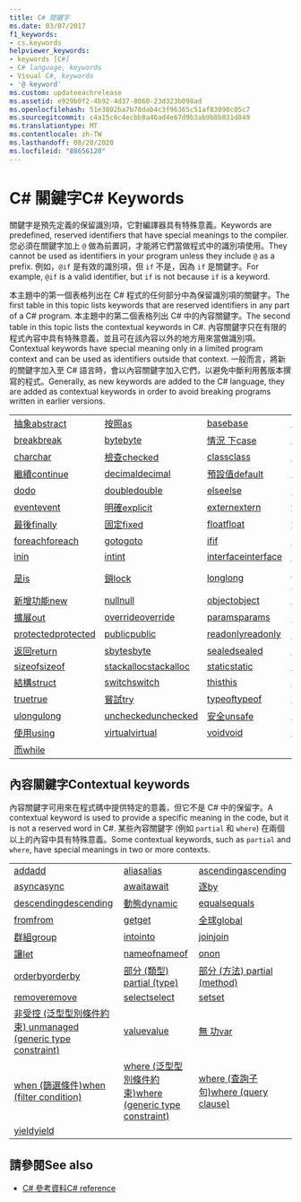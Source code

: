 ```yaml
---
title: C# 關鍵字
ms.date: 03/07/2017
f1_keywords:
- cs.keywords
helpviewer_keywords:
- keywords [C#]
- C# language, keywords
- Visual C#, keywords
- '@ keyword'
ms.custom: updateeachrelease
ms.assetid: e929b0f2-4b92-4d37-8060-23d323b098ad
ms.openlocfilehash: 51e3802ba7b78dab4c3f96365c51af83098c05c7
ms.sourcegitcommit: c4a15c6c4ecbb8a46ad4e67d9b3ab9b8b031d849
ms.translationtype: MT
ms.contentlocale: zh-TW
ms.lasthandoff: 08/20/2020
ms.locfileid: "88656120"
---
```

# <a name="c-keywords"></a><span data-ttu-id="a66ca-102">C# 關鍵字</span><span class="sxs-lookup"><span data-stu-id="a66ca-102">C# Keywords</span></span>

<span data-ttu-id="a66ca-103">關鍵字是預先定義的保留識別項，它對編譯器具有特殊意義。</span><span class="sxs-lookup"><span data-stu-id="a66ca-103">Keywords are predefined, reserved identifiers that have special meanings to the compiler.</span></span> <span data-ttu-id="a66ca-104">您必須在關鍵字加上 `@` 做為前置詞，才能將它們當做程式中的識別項使用。</span><span class="sxs-lookup"><span data-stu-id="a66ca-104">They cannot be used as identifiers in your program unless they include `@` as a prefix.</span></span> <span data-ttu-id="a66ca-105">例如，`@if` 是有效的識別項，但 `if` 不是，因為 `if` 是關鍵字。</span><span class="sxs-lookup"><span data-stu-id="a66ca-105">For example, `@if` is a valid identifier, but `if` is not because `if` is a keyword.</span></span>  
  
 <span data-ttu-id="a66ca-106">本主題中的第一個表格列出在 C# 程式的任何部分中為保留識別項的關鍵字。</span><span class="sxs-lookup"><span data-stu-id="a66ca-106">The first table in this topic lists keywords that are reserved identifiers in any part of a C# program.</span></span> <span data-ttu-id="a66ca-107">本主題中的第二個表格列出 C# 中的內容關鍵字。</span><span class="sxs-lookup"><span data-stu-id="a66ca-107">The second table in this topic lists the contextual keywords in C#.</span></span> <span data-ttu-id="a66ca-108">內容關鍵字只在有限的程式內容中具有特殊意義，並且可在該內容以外的地方用來當做識別項。</span><span class="sxs-lookup"><span data-stu-id="a66ca-108">Contextual keywords have special meaning only in a limited program context and can be used as identifiers outside that context.</span></span> <span data-ttu-id="a66ca-109">一般而言，將新的關鍵字加入至 C# 語言時，會以內容關鍵字加入它們，以避免中斷利用舊版本撰寫的程式。</span><span class="sxs-lookup"><span data-stu-id="a66ca-109">Generally, as new keywords are added to the C# language, they are added as contextual keywords in order to avoid breaking programs written in earlier versions.</span></span>  
  
|||||  
|---|---|---|---|  
|[<span data-ttu-id="a66ca-110">抽象</span><span class="sxs-lookup"><span data-stu-id="a66ca-110">abstract</span></span>](abstract.md)|[<span data-ttu-id="a66ca-111">按照</span><span class="sxs-lookup"><span data-stu-id="a66ca-111">as</span></span>](../operators/type-testing-and-cast.md#as-operator)|[<span data-ttu-id="a66ca-112">base</span><span class="sxs-lookup"><span data-stu-id="a66ca-112">base</span></span>](base.md)|[<span data-ttu-id="a66ca-113">bool</span><span class="sxs-lookup"><span data-stu-id="a66ca-113">bool</span></span>](../builtin-types/bool.md)|  
|[<span data-ttu-id="a66ca-114">break</span><span class="sxs-lookup"><span data-stu-id="a66ca-114">break</span></span>](break.md)|[<span data-ttu-id="a66ca-115">byte</span><span class="sxs-lookup"><span data-stu-id="a66ca-115">byte</span></span>](../builtin-types/integral-numeric-types.md)|[<span data-ttu-id="a66ca-116">情況 下</span><span class="sxs-lookup"><span data-stu-id="a66ca-116">case</span></span>](switch.md)|[<span data-ttu-id="a66ca-117">catch</span><span class="sxs-lookup"><span data-stu-id="a66ca-117">catch</span></span>](try-catch.md)|  
|[<span data-ttu-id="a66ca-118">char</span><span class="sxs-lookup"><span data-stu-id="a66ca-118">char</span></span>](../builtin-types/char.md)|[<span data-ttu-id="a66ca-119">檢查</span><span class="sxs-lookup"><span data-stu-id="a66ca-119">checked</span></span>](checked.md)|[<span data-ttu-id="a66ca-120">class</span><span class="sxs-lookup"><span data-stu-id="a66ca-120">class</span></span>](class.md)|[<span data-ttu-id="a66ca-121">const</span><span class="sxs-lookup"><span data-stu-id="a66ca-121">const</span></span>](const.md)|  
|[<span data-ttu-id="a66ca-122">繼續</span><span class="sxs-lookup"><span data-stu-id="a66ca-122">continue</span></span>](continue.md)|[<span data-ttu-id="a66ca-123">decimal</span><span class="sxs-lookup"><span data-stu-id="a66ca-123">decimal</span></span>](../builtin-types/floating-point-numeric-types.md)|[<span data-ttu-id="a66ca-124">預設值</span><span class="sxs-lookup"><span data-stu-id="a66ca-124">default</span></span>](default.md)|[<span data-ttu-id="a66ca-125">delegate</span><span class="sxs-lookup"><span data-stu-id="a66ca-125">delegate</span></span>](../builtin-types/reference-types.md)|  
|[<span data-ttu-id="a66ca-126">do</span><span class="sxs-lookup"><span data-stu-id="a66ca-126">do</span></span>](do.md)|[<span data-ttu-id="a66ca-127">double</span><span class="sxs-lookup"><span data-stu-id="a66ca-127">double</span></span>](../builtin-types/floating-point-numeric-types.md)|[<span data-ttu-id="a66ca-128">else</span><span class="sxs-lookup"><span data-stu-id="a66ca-128">else</span></span>](if-else.md)|[<span data-ttu-id="a66ca-129">枚舉</span><span class="sxs-lookup"><span data-stu-id="a66ca-129">enum</span></span>](../builtin-types/enum.md)|  
|[<span data-ttu-id="a66ca-130">event</span><span class="sxs-lookup"><span data-stu-id="a66ca-130">event</span></span>](event.md)|[<span data-ttu-id="a66ca-131">明確</span><span class="sxs-lookup"><span data-stu-id="a66ca-131">explicit</span></span>](../operators/user-defined-conversion-operators.md)|[<span data-ttu-id="a66ca-132">extern</span><span class="sxs-lookup"><span data-stu-id="a66ca-132">extern</span></span>](extern.md)|[<span data-ttu-id="a66ca-133">false</span><span class="sxs-lookup"><span data-stu-id="a66ca-133">false</span></span>](../builtin-types/bool.md)|  
|[<span data-ttu-id="a66ca-134">最後</span><span class="sxs-lookup"><span data-stu-id="a66ca-134">finally</span></span>](try-finally.md)|[<span data-ttu-id="a66ca-135">固定</span><span class="sxs-lookup"><span data-stu-id="a66ca-135">fixed</span></span>](fixed-statement.md)|[<span data-ttu-id="a66ca-136">float</span><span class="sxs-lookup"><span data-stu-id="a66ca-136">float</span></span>](../builtin-types/floating-point-numeric-types.md)|[<span data-ttu-id="a66ca-137">for</span><span class="sxs-lookup"><span data-stu-id="a66ca-137">for</span></span>](for.md)|  
|[<span data-ttu-id="a66ca-138">foreach</span><span class="sxs-lookup"><span data-stu-id="a66ca-138">foreach</span></span>](foreach-in.md)|[<span data-ttu-id="a66ca-139">goto</span><span class="sxs-lookup"><span data-stu-id="a66ca-139">goto</span></span>](goto.md)|[<span data-ttu-id="a66ca-140">if</span><span class="sxs-lookup"><span data-stu-id="a66ca-140">if</span></span>](if-else.md)|[<span data-ttu-id="a66ca-141">隱 式</span><span class="sxs-lookup"><span data-stu-id="a66ca-141">implicit</span></span>](../operators/user-defined-conversion-operators.md)|  
|[<span data-ttu-id="a66ca-142">in</span><span class="sxs-lookup"><span data-stu-id="a66ca-142">in</span></span>](in.md)|[<span data-ttu-id="a66ca-143">int</span><span class="sxs-lookup"><span data-stu-id="a66ca-143">int</span></span>](../builtin-types/integral-numeric-types.md)|[<span data-ttu-id="a66ca-144">interface</span><span class="sxs-lookup"><span data-stu-id="a66ca-144">interface</span></span>](interface.md)|[<span data-ttu-id="a66ca-145">internal</span><span class="sxs-lookup"><span data-stu-id="a66ca-145">internal</span></span>](internal.md)|
|[<span data-ttu-id="a66ca-146">是</span><span class="sxs-lookup"><span data-stu-id="a66ca-146">is</span></span>](is.md)|[<span data-ttu-id="a66ca-147">鎖</span><span class="sxs-lookup"><span data-stu-id="a66ca-147">lock</span></span>](lock-statement.md)|[<span data-ttu-id="a66ca-148">long</span><span class="sxs-lookup"><span data-stu-id="a66ca-148">long</span></span>](../builtin-types/integral-numeric-types.md)|[<span data-ttu-id="a66ca-149">命名 空間</span><span class="sxs-lookup"><span data-stu-id="a66ca-149">namespace</span></span>](namespace.md)|
|[<span data-ttu-id="a66ca-150">新增功能</span><span class="sxs-lookup"><span data-stu-id="a66ca-150">new</span></span>](../operators/new-operator.md)|[<span data-ttu-id="a66ca-151">null</span><span class="sxs-lookup"><span data-stu-id="a66ca-151">null</span></span>](null.md)|[<span data-ttu-id="a66ca-152">object</span><span class="sxs-lookup"><span data-stu-id="a66ca-152">object</span></span>](../builtin-types/reference-types.md)|[<span data-ttu-id="a66ca-153">operator</span><span class="sxs-lookup"><span data-stu-id="a66ca-153">operator</span></span>](../operators/operator-overloading.md)|
|[<span data-ttu-id="a66ca-154">擴展</span><span class="sxs-lookup"><span data-stu-id="a66ca-154">out</span></span>](out.md)|[<span data-ttu-id="a66ca-155">override</span><span class="sxs-lookup"><span data-stu-id="a66ca-155">override</span></span>](override.md)|[<span data-ttu-id="a66ca-156">params</span><span class="sxs-lookup"><span data-stu-id="a66ca-156">params</span></span>](params.md)|[<span data-ttu-id="a66ca-157">私人</span><span class="sxs-lookup"><span data-stu-id="a66ca-157">private</span></span>](private.md)|
|[<span data-ttu-id="a66ca-158">protected</span><span class="sxs-lookup"><span data-stu-id="a66ca-158">protected</span></span>](protected.md)|[<span data-ttu-id="a66ca-159">public</span><span class="sxs-lookup"><span data-stu-id="a66ca-159">public</span></span>](public.md)|[<span data-ttu-id="a66ca-160">readonly</span><span class="sxs-lookup"><span data-stu-id="a66ca-160">readonly</span></span>](readonly.md)|[<span data-ttu-id="a66ca-161">裁判</span><span class="sxs-lookup"><span data-stu-id="a66ca-161">ref</span></span>](ref.md)|
|[<span data-ttu-id="a66ca-162">返回</span><span class="sxs-lookup"><span data-stu-id="a66ca-162">return</span></span>](return.md)|[<span data-ttu-id="a66ca-163">sbyte</span><span class="sxs-lookup"><span data-stu-id="a66ca-163">sbyte</span></span>](../builtin-types/integral-numeric-types.md)|[<span data-ttu-id="a66ca-164">sealed</span><span class="sxs-lookup"><span data-stu-id="a66ca-164">sealed</span></span>](sealed.md)|[<span data-ttu-id="a66ca-165">short</span><span class="sxs-lookup"><span data-stu-id="a66ca-165">short</span></span>](../builtin-types/integral-numeric-types.md)||
[<span data-ttu-id="a66ca-166">sizeof</span><span class="sxs-lookup"><span data-stu-id="a66ca-166">sizeof</span></span>](../operators/sizeof.md)|[<span data-ttu-id="a66ca-167">stackalloc</span><span class="sxs-lookup"><span data-stu-id="a66ca-167">stackalloc</span></span>](../operators/stackalloc.md)|[<span data-ttu-id="a66ca-168">static</span><span class="sxs-lookup"><span data-stu-id="a66ca-168">static</span></span>](static.md)|[<span data-ttu-id="a66ca-169">string</span><span class="sxs-lookup"><span data-stu-id="a66ca-169">string</span></span>](../builtin-types/reference-types.md)|
|[<span data-ttu-id="a66ca-170">結構</span><span class="sxs-lookup"><span data-stu-id="a66ca-170">struct</span></span>](../builtin-types/struct.md)|[<span data-ttu-id="a66ca-171">switch</span><span class="sxs-lookup"><span data-stu-id="a66ca-171">switch</span></span>](switch.md)|[<span data-ttu-id="a66ca-172">this</span><span class="sxs-lookup"><span data-stu-id="a66ca-172">this</span></span>](this.md)|[<span data-ttu-id="a66ca-173">扔</span><span class="sxs-lookup"><span data-stu-id="a66ca-173">throw</span></span>](throw.md)|
|[<span data-ttu-id="a66ca-174">true</span><span class="sxs-lookup"><span data-stu-id="a66ca-174">true</span></span>](../builtin-types/bool.md)|[<span data-ttu-id="a66ca-175">嘗試</span><span class="sxs-lookup"><span data-stu-id="a66ca-175">try</span></span>](try-catch.md)|[<span data-ttu-id="a66ca-176">typeof</span><span class="sxs-lookup"><span data-stu-id="a66ca-176">typeof</span></span>](../operators/type-testing-and-cast.md#typeof-operator)|[<span data-ttu-id="a66ca-177">uint</span><span class="sxs-lookup"><span data-stu-id="a66ca-177">uint</span></span>](../builtin-types/integral-numeric-types.md)|
|[<span data-ttu-id="a66ca-178">ulong</span><span class="sxs-lookup"><span data-stu-id="a66ca-178">ulong</span></span>](../builtin-types/integral-numeric-types.md)|[<span data-ttu-id="a66ca-179">unchecked</span><span class="sxs-lookup"><span data-stu-id="a66ca-179">unchecked</span></span>](unchecked.md)|[<span data-ttu-id="a66ca-180">安全</span><span class="sxs-lookup"><span data-stu-id="a66ca-180">unsafe</span></span>](unsafe.md)|[<span data-ttu-id="a66ca-181">ushort</span><span class="sxs-lookup"><span data-stu-id="a66ca-181">ushort</span></span>](../builtin-types/integral-numeric-types.md)|
|[<span data-ttu-id="a66ca-182">使用</span><span class="sxs-lookup"><span data-stu-id="a66ca-182">using</span></span>](using.md)|[<span data-ttu-id="a66ca-183">virtual</span><span class="sxs-lookup"><span data-stu-id="a66ca-183">virtual</span></span>](virtual.md)|[<span data-ttu-id="a66ca-184">void</span><span class="sxs-lookup"><span data-stu-id="a66ca-184">void</span></span>](../builtin-types/void.md)|[<span data-ttu-id="a66ca-185">volatile</span><span class="sxs-lookup"><span data-stu-id="a66ca-185">volatile</span></span>](volatile.md)|
|[<span data-ttu-id="a66ca-186">而</span><span class="sxs-lookup"><span data-stu-id="a66ca-186">while</span></span>](while.md)|

## <a name="contextual-keywords"></a><span data-ttu-id="a66ca-187">內容關鍵字</span><span class="sxs-lookup"><span data-stu-id="a66ca-187">Contextual keywords</span></span>

 <span data-ttu-id="a66ca-188">內容關鍵字可用來在程式碼中提供特定的意義，但它不是 C# 中的保留字。</span><span class="sxs-lookup"><span data-stu-id="a66ca-188">A contextual keyword is used to provide a specific meaning in the code, but it is not a reserved word in C#.</span></span> <span data-ttu-id="a66ca-189">某些內容關鍵字 (例如 `partial` 和 `where`) 在兩個以上的內容中具有特殊意義。</span><span class="sxs-lookup"><span data-stu-id="a66ca-189">Some contextual keywords, such as `partial` and `where`, have special meanings in two or more contexts.</span></span>  
  
||||  
|---|---|---|  
|[<span data-ttu-id="a66ca-190">add</span><span class="sxs-lookup"><span data-stu-id="a66ca-190">add</span></span>](add.md)|[<span data-ttu-id="a66ca-191">alias</span><span class="sxs-lookup"><span data-stu-id="a66ca-191">alias</span></span>](extern-alias.md)|[<span data-ttu-id="a66ca-192">ascending</span><span class="sxs-lookup"><span data-stu-id="a66ca-192">ascending</span></span>](ascending.md)|
|[<span data-ttu-id="a66ca-193">async</span><span class="sxs-lookup"><span data-stu-id="a66ca-193">async</span></span>](async.md)|[<span data-ttu-id="a66ca-194">await</span><span class="sxs-lookup"><span data-stu-id="a66ca-194">await</span></span>](../operators/await.md)|[<span data-ttu-id="a66ca-195">逐</span><span class="sxs-lookup"><span data-stu-id="a66ca-195">by</span></span>](by.md)|
|[<span data-ttu-id="a66ca-196">descending</span><span class="sxs-lookup"><span data-stu-id="a66ca-196">descending</span></span>](descending.md)|[<span data-ttu-id="a66ca-197">動態</span><span class="sxs-lookup"><span data-stu-id="a66ca-197">dynamic</span></span>](../builtin-types/reference-types.md)|[<span data-ttu-id="a66ca-198">equals</span><span class="sxs-lookup"><span data-stu-id="a66ca-198">equals</span></span>](equals.md)|
|[<span data-ttu-id="a66ca-199">from</span><span class="sxs-lookup"><span data-stu-id="a66ca-199">from</span></span>](from-clause.md)|[<span data-ttu-id="a66ca-200">get</span><span class="sxs-lookup"><span data-stu-id="a66ca-200">get</span></span>](get.md)|[<span data-ttu-id="a66ca-201">全球</span><span class="sxs-lookup"><span data-stu-id="a66ca-201">global</span></span>](../operators/namespace-alias-qualifier.md)|
|[<span data-ttu-id="a66ca-202">群組</span><span class="sxs-lookup"><span data-stu-id="a66ca-202">group</span></span>](group-clause.md)|[<span data-ttu-id="a66ca-203">into</span><span class="sxs-lookup"><span data-stu-id="a66ca-203">into</span></span>](into.md)|[<span data-ttu-id="a66ca-204">join</span><span class="sxs-lookup"><span data-stu-id="a66ca-204">join</span></span>](join-clause.md)|
|[<span data-ttu-id="a66ca-205">讓</span><span class="sxs-lookup"><span data-stu-id="a66ca-205">let</span></span>](let-clause.md)|[<span data-ttu-id="a66ca-206">nameof</span><span class="sxs-lookup"><span data-stu-id="a66ca-206">nameof</span></span>](../operators/nameof.md)|[<span data-ttu-id="a66ca-207">on</span><span class="sxs-lookup"><span data-stu-id="a66ca-207">on</span></span>](on.md)|
|[<span data-ttu-id="a66ca-208">orderby</span><span class="sxs-lookup"><span data-stu-id="a66ca-208">orderby</span></span>](orderby-clause.md)|[<span data-ttu-id="a66ca-209">部分 (類型) </span><span class="sxs-lookup"><span data-stu-id="a66ca-209">partial (type)</span></span>](partial-type.md)|[<span data-ttu-id="a66ca-210">部分 (方法) </span><span class="sxs-lookup"><span data-stu-id="a66ca-210">partial (method)</span></span>](partial-method.md)|
|[<span data-ttu-id="a66ca-211">remove</span><span class="sxs-lookup"><span data-stu-id="a66ca-211">remove</span></span>](remove.md)|[<span data-ttu-id="a66ca-212">select</span><span class="sxs-lookup"><span data-stu-id="a66ca-212">select</span></span>](select-clause.md)|[<span data-ttu-id="a66ca-213">set</span><span class="sxs-lookup"><span data-stu-id="a66ca-213">set</span></span>](set.md)|
|[<span data-ttu-id="a66ca-214">非受控 (泛型型別條件約束) </span><span class="sxs-lookup"><span data-stu-id="a66ca-214">unmanaged (generic type constraint)</span></span>](where-generic-type-constraint.md)|[<span data-ttu-id="a66ca-215">value</span><span class="sxs-lookup"><span data-stu-id="a66ca-215">value</span></span>](value.md)|[<span data-ttu-id="a66ca-216">無 功</span><span class="sxs-lookup"><span data-stu-id="a66ca-216">var</span></span>](var.md)|
|[<span data-ttu-id="a66ca-217">when (篩選條件)</span><span class="sxs-lookup"><span data-stu-id="a66ca-217">when (filter condition)</span></span>](when.md)|[<span data-ttu-id="a66ca-218">where (泛型型別條件約束)</span><span class="sxs-lookup"><span data-stu-id="a66ca-218">where (generic type constraint)</span></span>](where-generic-type-constraint.md)|[<span data-ttu-id="a66ca-219">where (查詢子句)</span><span class="sxs-lookup"><span data-stu-id="a66ca-219">where (query clause)</span></span>](where-clause.md)|
|[<span data-ttu-id="a66ca-220">yield</span><span class="sxs-lookup"><span data-stu-id="a66ca-220">yield</span></span>](yield.md)| | |
  
## <a name="see-also"></a><span data-ttu-id="a66ca-221">請參閱</span><span class="sxs-lookup"><span data-stu-id="a66ca-221">See also</span></span>

- [<span data-ttu-id="a66ca-222">C# 參考資料</span><span class="sxs-lookup"><span data-stu-id="a66ca-222">C# reference</span></span>](../index.md)
